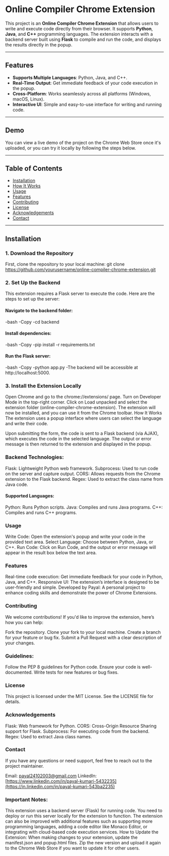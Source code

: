 # Online Compiler Chrome Extension

This project is an **Online Compiler Chrome Extension** that allows users to write and execute code directly from their browser. It supports **Python**, **Java**, and **C++** programming languages. The extension interacts with a backend server built using **Flask** to compile and run the code, and displays the results directly in the popup.

---

## Features

- **Supports Multiple Languages**: Python, Java, and C++.
- **Real-Time Output**: Get immediate feedback of your code execution in the popup.
- **Cross-Platform**: Works seamlessly across all platforms (Windows, macOS, Linux).
- **Interactive UI**: Simple and easy-to-use interface for writing and running code.

---

## Demo

You can view a live demo of the project on the Chrome Web Store once it's uploaded, or you can try it locally by following the steps below.

---

## Table of Contents

- [Installation](#installation)
- [How It Works](#how-it-works)
- [Usage](#usage)
- [Features](#features)
- [Contributing](#contributing)
- [License](#license)
- [Acknowledgements](#acknowledgements)
- [Contact](#contact)

---

## Installation

### 1. Download the Repository

First, clone the repository to your local machine:
git clone https://github.com/yourusername/online-compiler-chrome-extension.git

### 2. Set Up the Backend
This extension requires a Flask server to execute the code. Here are the steps to set up the server:

#### Navigate to the backend folder:
-bash
-Copy
-cd backend
#### Install dependencies:
-bash
-Copy
-pip install -r requirements.txt
#### Run the Flask server:
-bash
-Copy
-python app.py
-The backend will be accessible at http://localhost:5000.

### 3. Install the Extension Locally

Open Chrome and go to the chrome://extensions/ page.
Turn on Developer Mode in the top-right corner.
Click on Load unpacked and select the extension folder (online-compiler-chrome-extension).
The extension will now be installed, and you can use it from the Chrome toolbar.
How It Works
The extension uses a popup interface where users can select the language and write their code.

Upon submitting the form, the code is sent to a Flask backend (via AJAX), which executes the code in the selected language.
The output or error message is then returned to the extension and displayed in the popup.
### Backend Technologies:
Flask: Lightweight Python web framework.
Subprocess: Used to run code on the server and capture output.
CORS: Allows requests from the Chrome extension to the Flask backend.
Regex: Used to extract the class name from Java code.
#### Supported Languages:
Python: Runs Python scripts.
Java: Compiles and runs Java programs.
C++: Compiles and runs C++ programs.
### Usage
Write Code: Open the extension's popup and write your code in the provided text area.
Select Language: Choose between Python, Java, or C++.
Run Code: Click on Run Code, and the output or error message will appear in the result box below the text area.
### Features
Real-time code execution: Get immediate feedback for your code in Python, Java, and C++.
Responsive UI: The extension’s interface is designed to be user-friendly and simple.
Developed by Payal: A personal project to enhance coding skills and demonstrate the power of Chrome Extensions.
### Contributing
We welcome contributions! If you'd like to improve the extension, here’s how you can help:

Fork the repository.
Clone your fork to your local machine.
Create a branch for your feature or bug fix.
Submit a Pull Request with a clear description of your changes.
### Guidelines:
Follow the PEP 8 guidelines for Python code.
Ensure your code is well-documented.
Write tests for new features or bug fixes.
### License
This project is licensed under the MIT License. See the LICENSE file for details.

### Acknowledgements
Flask: Web framework for Python.
CORS: Cross-Origin Resource Sharing support for Flask.
Subprocess: For executing code from the backend.
Regex: Used to extract Java class names.
### Contact
If you have any questions or need support, feel free to reach out to the project maintainer.

Email: payal24102003@gmail.com
LinkedIn: [https://www.linkedin.com/in/payal-kumari-5432235](https://in.linkedin.com/in/payal-kumari-543ba2235)

### Important Notes:
This extension uses a backend server (Flask) for running code. You need to deploy or run this server locally for the extension to function.
The extension can also be improved with additional features such as supporting more programming languages, adding a code editor like Monaco Editor, or integrating with cloud-based code execution services.
How to Update the Extension:
When making changes to your extension, update the manifest.json and popup.html files.
Zip the new version and upload it again to the Chrome Web Store if you want to update it for other users.
